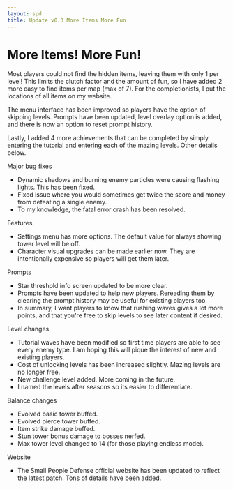 ```yaml
---
layout: spd
title: Update v0.3 More Items More Fun
---
```


# More Items! More Fun!

Most players could not find the hidden items, leaving them with only 1 per level! This limits the clutch factor and the amount of fun, so I have added 2 more easy to find items per map (max of 7). For the completionists, I put the locations of all items on my website.

The menu interface has been improved so players have the option of skipping levels. Prompts have been updated, level overlay option is added, and there is now an option to reset prompt history.

Lastly, I added 4 more achievements that can be completed by simply entering the tutorial and entering each of the mazing levels. Other details below.

Major bug fixes
* Dynamic shadows and burning enemy particles were causing flashing lights. This has been fixed.
* Fixed issue where you would sometimes get twice the score and money from defeating a single enemy.
* To my knowledge, the fatal error crash has been resolved.

Features
* Settings menu has more options. The default value for always showing tower level will be off.
* Character visual upgrades can be made earlier now. They are intentionally expensive so players will get them later.

Prompts
* Star threshold info screen updated to be more clear.
* Prompts have been updated to help new players. Rereading them by clearing the prompt history may be useful for existing players too.
* In summary, I want players to know that rushing waves gives a lot more points, and that you're free to skip levels to see later content if desired.

Level changes
* Tutorial waves have been modified so first time players are able to see every enemy type. I am hoping this will pique the interest of new and existing players.
* Cost of unlocking levels has been increased slightly. Mazing levels are no longer free.
* New challenge level added. More coming in the future.
* I named the levels after seasons so its easier to differentiate.

Balance changes
* Evolved basic tower buffed.
* Evolved pierce tower buffed.
* Item strike damage buffed.
* Stun tower bonus damage to bosses nerfed.
* Max tower level changed to 14 (for those playing endless mode).

Website
* The Small People Defense official website has been updated to reflect the latest patch. Tons of details have been added.
